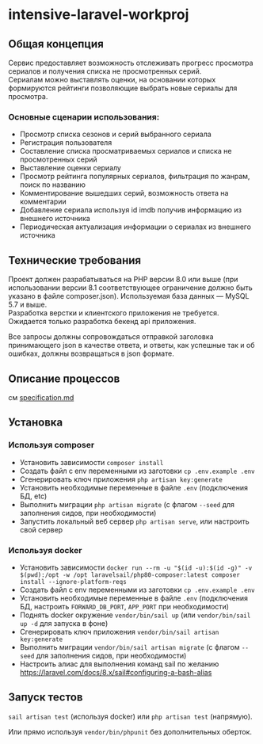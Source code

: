 # intensive-laravel-workproj

## Общая концепция

Сервис предоставляет возможность отслеживать прогресс просмотра сериалов и получения списка не просмотренных серий.  
Сериалам можно выставлять оценки, на основании которых формируются рейтинги позволяющие выбрать новые сериалы для просмотра.

### Основные сценарии использования:

- Просмотр списка сезонов и серий выбранного сериала
- Регистрация пользователя
- Составление списка просматриваемых сериалов и списка не просмотренных серий
- Выставление оценки сериалу
- Просмотр рейтинга популярных сериалов, фильтрация по жанрам, поиск по названию
- Комментирование вышедших серий, возможность ответа на комментарии
- Добавление сериала используя id imdb получив информацию из внешнего источника
- Периодическая актуализация информации о сериалах из внешнего источника

## Технические требования

Проект должен разрабатываться на PHP версии 8.0 или выше
(при использовании версии 8.1 соответствующее ограничение должно быть указано в файле composer.json).
Используемая база данных — MySQL 5.7 и выше.  
Разработка верстки и клиентского приложения не требуется. Ожидается только разработка бекенд api приложения.

Все запросы должны сопровождаться отправкой заголовка принимающего json в качестве ответа,
и ответы, как успешные так и об ошибках, должны возвращаться в json формате.

## Описание процессов

см [specification.md](specification.md)

## Установка

### Используя composer

- Установить зависимости `composer install`
- Создать файл с env переменными из заготовки `cp .env.example .env`
- Сгенерировать ключ приложения `php artisan key:generate`
- Установить необходимые переменные в файле `.env` (подключения БД, etc)
- Выполнить миграции `php artisan migrate` (с флагом `--seed` для заполнения сидов, при необходимости)
- Запустить локальный веб сервер `php artisan serve`, или настроить свой сервер

### Используя docker

- Установить зависимости 
`docker run --rm -u "$(id -u):$(id -g)" -v $(pwd):/opt -w /opt laravelsail/php80-composer:latest composer install --ignore-platform-reqs`
- Создать файл с env переменными из заготовки `cp .env.example .env`
- Установить необходимые переменные в файле `.env` (подключения БД, настроить `FORWARD_DB_PORT`, `APP_PORT` при необходимости)
- Поднять docker окружение `vendor/bin/sail up` (или `vendor/bin/sail up -d` для запуска в фоне)
- Сгенерировать ключ приложения `vendor/bin/sail artisan key:generate`
- Выполнить миграции `vendor/bin/sail artisan migrate` (с флагом `--seed` для заполнения сидов, при необходимости)
- Настроить алиас для выполнения команд sail по желанию https://laravel.com/docs/8.x/sail#configuring-a-bash-alias

## Запуск тестов

`sail artisan test` (используя docker) или `php artisan test` (напрямую).

Или прямо используя `vendor/bin/phpunit` без дополнительных оберток. 

